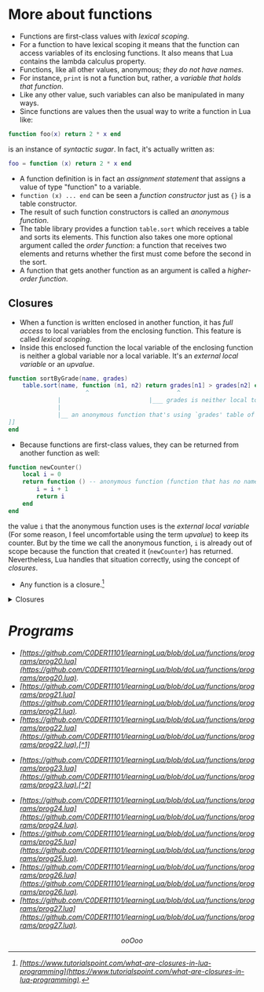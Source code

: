 # More about functions

* Functions are first-class values with <em>lexical scoping</em>.
* For a function to have lexical scoping it means that the function can access variables of its enclosing functions. It also means that Lua contains the lambda calculus property.
* Functions, like all other values, anonymous; <em>they do not have names</em>.
* For instance, `print` is not a function but, rather, a <em>variable that holds that function</em>.
* Like any other value, such variables can also be manipulated in many ways.
* Since functions are values then the usual way to write a function in Lua like:<br>
```lua
function foo(x) return 2 * x end
```
is an instance of <em>syntactic sugar</em>. In fact, it's actually written as:<br>
```lua
foo = function (x) return 2 * x end
```
* A function definition is in fact an <em>assignment statement</em> that assigns a value of type "function" to a variable.
* `function (x) ... end` can be seen a <em>function constructor</em> just as `{}` is a table constructor.
* The result of such function constructors is called an <em>anonymous function</em>.
* The table library provides a function `table.sort` which receives a table and sorts its elements. This function also takes one more optional argument called the <em>order function</em>: a function that receives two elements and returns whether the first must come before the second in the sort.
* A function that gets another function as an argument is called a <em>higher-order function</em>.

## Closures

* When a function is written enclosed in another function, it has <em>full access</em> to local variables from the enclosing function. This feature is called <em>lexical scoping</em>.
* Inside this enclosed function the local variable of the enclosing function is neither a global variable nor a local variable. It's an <em>external local variable</em> or an <em>upvalue</em>.<br>
```lua
function sortByGrade(name, grades)
	table.sort(name, function (n1, n2) return grades[n1] > grades[n2] end) --[[
	                  ^                         ^
			  |                         |___ grades is neither local to this anonymous function nor it's global to it, it's an external local variable to this function
			  |
			  |__ an anonymous function that's using `grades' table of sortByGrade
]]
end
```
* Because functions are first-class values, they can be returned from another function as well:<br>
```lua
function newCounter()
	local i = 0
	return function () -- anonymous function (function that has no name)
		i = i + 1
		return i
	end
end
```
the value `i` that the anonymous function uses is the <em>external local variable</em> (For some reason, I feel uncomfortable using the term <em>upvalue</em>) to keep its counter. But by the time we call the anonymous function, `i` is already out of scope because the function that created it (`newCounter`) has returned. Nevertheless, Lua handles that situation correctly, using the concept of <em>closures</em>.
* Any function is a closure.[^3]
[^3]: [https://www.tutorialspoint.com/what-are-closures-in-lua-programming](https://www.tutorialspoint.com/what-are-closures-in-lua-programming).

<details>
<summary>Closures</summary>
I am linking the following resources that I used to understand about closures. I don't know how much I have understood it but still these links helped me get a rough idea about how closures work.

* [https://stackoverflow.com/a/6935877](https://stackoverflow.com/a/6935877).

Consider the following Lua program (which I have taken from the link above):<br>
```lua
function createTable()
	return {}
end
```
This function basically returns an empty table constructor when it is called as:<br>
```lua
tableA = createTable()
tableB = createTable()
```
But here `tableA` and `tableB` are two different tables, even they are referring to an emtpy table, but those two are different empty tables. This means that a function returning an anonymous function won't return the same anonymous function everytime it is called (the returned anonymous function will have different addresses).

* [https://stackoverflow.com/a/6936015](https://stackoverflow.com/a/6936015).
	* [https://en.wikipedia.org/wiki/Closure_(computer_programming)](https://en.wikipedia.org/wiki/Closure_(computer_programming)).
	* [https://en.wikipedia.org/wiki/Closure_(computer_programming)#Implementation_and_theory](https://en.wikipedia.org/wiki/Closure_(computer_programming)#Implementation_and_theory).
* [https://stigmax.gitbook.io/lua-guide/concepts/closures](https://stigmax.gitbook.io/lua-guide/concepts/closures).
* [https://www.reddit.com/r/learnjavascript/comments/1auj4pr/lexical_environment_execution_context_and_other/?utm_source=share&utm_medium=web3x&utm_name=web3xcss&utm_term=1&utm_content=share_button](https://www.reddit.com/r/learnjavascript/comments/1auj4pr/lexical_environment_execution_context_and_other/?utm_source=share&utm_medium=web3x&utm_name=web3xcss&utm_term=1&utm_content=share_button) &rarr; from here I only took the fairly simple definition of _lexical environment_:<br>
> the Lexical Environment is the structure that actually stores local variables and functions.
* [https://personal.utdallas.edu/~gupta/courses/apl/lambda.pdf](https://personal.utdallas.edu/~gupta/courses/apl/lambda.pdf) &rarr; from here I understood about lambda calculus (only about functions, expressions, free variables and bound variables, didn't go any further than that).
* [https://ignore.pl/environments_in_lua_5_2_and_beyond.html](https://ignore.pl/environments_in_lua_5_2_and_beyond.html).<br>
Consider the following program (again, taken from the link above):<br>
```lua
function a()
	local x = 0
	function b()
		x = x + 1
		print(x)
	end

	return b
end
```
`a` returns the function `b`, so expressions like this:<br>
```lua
c1 = a()
c1()
c1()
c1()
```
will result in displaying the numbers<br> <code>1</code><br><code>2</code><br><code>3</code><br>
Now, as per what I have understood, the non-local variable `x` in function `b` is <a href="https://en.wikipedia.org/wiki/Name_binding"><em>bound<em></a> to the corresponding variable `x` in the lexical environment of the function `a` at the time closure `b` is created. So, when the closure is entered at a later time, possibly with a different lexical environment, the function `b` is executed with its non-local variables referring to the ones captured by the closure and not the current environment.

</details>

# Programs

* [https://github.com/C0DER11101/learningLua/blob/doLua/functions/programs/prog20.lua](https://github.com/C0DER11101/learningLua/blob/doLua/functions/programs/prog20.lua).
* [https://github.com/C0DER11101/learningLua/blob/doLua/functions/programs/prog21.lua](https://github.com/C0DER11101/learningLua/blob/doLua/functions/programs/prog21.lua).
* [https://github.com/C0DER11101/learningLua/blob/doLua/functions/programs/prog22.lua](https://github.com/C0DER11101/learningLua/blob/doLua/functions/programs/prog22.lua).[^1]
[^1]: [https://www.tutorialspoint.com/sort-function-in-lua-programming](https://www.tutorialspoint.com/sort-function-in-lua-programming).
* [https://github.com/C0DER11101/learningLua/blob/doLua/functions/programs/prog23.lua](https://github.com/C0DER11101/learningLua/blob/doLua/functions/programs/prog23.lua).[^2]
[^2]: [https://gist.github.com/fnky/458719343aabd01cfb17a3a4f7296797#cursor-controls](https://gist.github.com/fnky/458719343aabd01cfb17a3a4f7296797#cursor-controls), [https://gist.github.com/fnky/458719343aabd01cfb17a3a4f7296797#erase-functions](https://gist.github.com/fnky/458719343aabd01cfb17a3a4f7296797#erase-functions), [https://www.codecademy.com/resources/docs/lua/strings/format](https://www.codecademy.com/resources/docs/lua/strings/format).
* [https://github.com/C0DER11101/learningLua/blob/doLua/functions/programs/prog24.lua](https://github.com/C0DER11101/learningLua/blob/doLua/functions/programs/prog24.lua).
* [https://github.com/C0DER11101/learningLua/blob/doLua/functions/programs/prog25.lua](https://github.com/C0DER11101/learningLua/blob/doLua/functions/programs/prog25.lua).
* [https://github.com/C0DER11101/learningLua/blob/doLua/functions/programs/prog26.lua](https://github.com/C0DER11101/learningLua/blob/doLua/functions/programs/prog26.lua).
* [https://github.com/C0DER11101/learningLua/blob/doLua/functions/programs/prog27.lua](https://github.com/C0DER11101/learningLua/blob/doLua/functions/programs/prog27.lua).

<p align="center">
ooOoo
</p>
